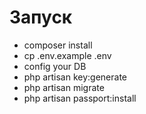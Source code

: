 # Запуск
* composer install
* cp .env.example .env
* config your DB
* php artisan key:generate
* php artisan migrate
* php artisan passport:install
